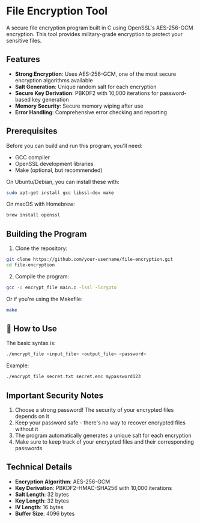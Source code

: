 # File Encryption Tool 

A secure file encryption program built in C using OpenSSL's AES-256-GCM encryption. This tool provides military-grade encryption to protect your sensitive files.

##  Features

- **Strong Encryption**: Uses AES-256-GCM, one of the most secure encryption algorithms available
- **Salt Generation**: Unique random salt for each encryption
- **Secure Key Derivation**: PBKDF2 with 10,000 iterations for password-based key generation
- **Memory Security**: Secure memory wiping after use
- **Error Handling**: Comprehensive error checking and reporting

##  Prerequisites

Before you can build and run this program, you'll need:

- GCC compiler
- OpenSSL development libraries
- Make (optional, but recommended)

On Ubuntu/Debian, you can install these with:
```bash
sudo apt-get install gcc libssl-dev make
```

On macOS with Homebrew:
```bash
brew install openssl
```

##  Building the Program

1. Clone the repository:
```bash
git clone https://github.com/your-username/file-encryption.git
cd file-encryption
```

2. Compile the program:
```bash
gcc -o encrypt_file main.c -lssl -lcrypto
```

Or if you're using the Makefile:
```bash
make
```

## 🔧 How to Use

The basic syntax is:
```bash
./encrypt_file <input_file> <output_file> <password>
```

Example:
```bash
./encrypt_file secret.txt secret.enc mypassword123
```

##  Important Security Notes

1. Choose a strong password! The security of your encrypted files depends on it
2. Keep your password safe - there's no way to recover encrypted files without it
3. The program automatically generates a unique salt for each encryption
4. Make sure to keep track of your encrypted files and their corresponding passwords

##  Technical Details

- **Encryption Algorithm**: AES-256-GCM
- **Key Derivation**: PBKDF2-HMAC-SHA256 with 10,000 iterations
- **Salt Length**: 32 bytes
- **Key Length**: 32 bytes
- **IV Length**: 16 bytes
- **Buffer Size**: 4096 bytes






